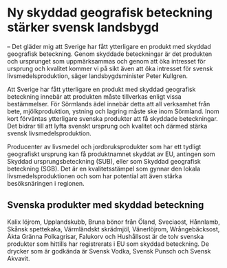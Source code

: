 # Ny skyddad geografisk beteckning stärker svensk landsbygd

– Det gläder mig att Sverige har fått ytterligare en produkt med skyddad geografisk beteckning. Genom skyddade beteckningar är det produkten och ursprunget som uppmärksammas och genom att öka intresset för ursprung och kvalitet kommer vi på sikt även att öka intresset för svensk livsmedelsproduktion, säger landsbygdsminister Peter Kullgren.

Att Sverige har fått ytterligare en produkt med skyddad geografisk beteckning innebär att produkten måste tillverkas enligt vissa bestämmelser. För Sörmlands ädel innebär detta att all verksamhet från bete, mjölkproduktion, ystning och lagring måste ske inom Sörmland. Inom kort förväntas ytterligare svenska produkter att få skyddade beteckningar. Det bidrar till att lyfta svenskt ursprung och kvalitet och därmed stärka svensk livsmedelsproduktion.

Producenter av livsmedel och jordbruksprodukter som har ett tydligt geografiskt ursprung kan få produktnamnet skyddat av EU, antingen som Skyddad ursprungsbeteckning (SUB), eller som Skyddad geografisk beteckning (SGB). Det är en kvalitetsstämpel som gynnar den lokala livsmedelsproduktionen och som har potential att även stärka besöksnäringen i regionen.

## Svenska produkter med skyddad beteckning

Kalix löjrom, Upplandskubb, Bruna bönor från Öland, Sveciaost, Hånnlamb, Skånsk spettekaka, Värmländskt skrädmjöl, Vänerlöjrom, Wrångebäcksost, Äkta Gränna Polkagrisar, Falukorv och Hushållsost är de tolv svenska produkter som hittills har registrerats i EU som skyddad beteckning. De drycker som är godkända är Svensk Vodka, Svensk Punsch och Svensk Akvavit.
